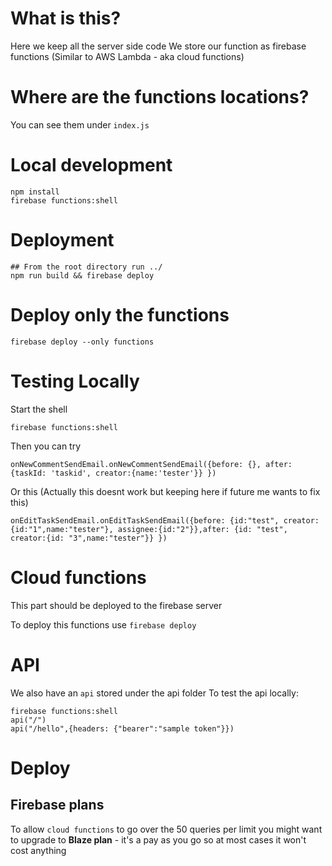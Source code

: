 # What is this?
Here we keep all the server side code
We store our function as firebase functions (Similar to AWS Lambda - aka cloud functions)

# Where are the functions locations?
You can see them under `index.js`

# Local development
```
npm install
firebase functions:shell 
```

# Deployment
```
## From the root directory run ../
npm run build && firebase deploy
```

# Deploy only the functions
```
firebase deploy --only functions
```

# Testing Locally
Start the shell
```
firebase functions:shell
```
Then you can try
```
onNewCommentSendEmail.onNewCommentSendEmail({before: {}, after: {taskId: 'taskid', creator:{name:'tester'}} })
```
Or this (Actually this doesnt work but keeping here if future me wants to fix this)
```
onEditTaskSendEmail.onEditTaskSendEmail({before: {id:"test", creator:{id:"1",name:"tester"}, assignee:{id:"2"}},after: {id: "test", creator:{id: "3",name:"tester"}} })
```

# Cloud functions
This part should be deployed to the firebase server

To deploy this functions use
`firebase deploy`

# API
We also have an `api` stored under the api folder
To test the api locally:
```
firebase functions:shell
api("/")
api("/hello",{headers: {"bearer":"sample token"}})
```

# Deploy
## Firebase plans
To allow `cloud functions` to go over the 50 queries per limit you might want to upgrade to **Blaze plan** - it's a pay as you go so at most cases it won't cost anything
